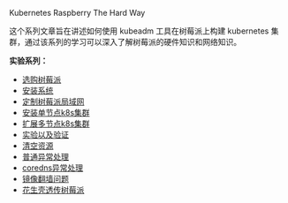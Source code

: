 Kubernetes Raspberry The Hard Way

这个系列文章旨在讲述如何使用 kubeadm 工具在树莓派上构建 kubernetes 集群，通过该系列的学习可以深入了解树莓派的硬件知识和网络知识。


**实验系列：**
- [选购树莓派](/docs/01-选购树莓派.md)
- [安装系统](/docs/02-安装系统.md)
- [定制树莓派局域网](/docs/03-定制树莓派局域网.md)
- [安装单节点k8s集群](/docs/04-安装单节点k8s集群.md)
- [扩展多节点k8s集群](/docs/05-扩展多节点k8s集群.md)
- [实验以及验证](/docs/06-实验以及验证.md)
- [清空资源](/docs/07-清空资源.md)
- [普通异常处理](/docs/08-普通异常处理.md)
- [coredns异常处理](/docs/09-coredns异常处理.md)
- [镜像翻墙问题](/docs/10-镜像翻墙问题.md)
- [花生壳透传树莓派](/docs/11.%20花生壳透传树莓派.md)